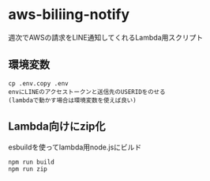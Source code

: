 # aws-biliing-notify
週次でAWSの請求をLINE通知してくれるLambda用スクリプト

## 環境変数
```
cp .env.copy .env
envにLINEのアクセストークンと送信先のUSERIDをのせる
(lambdaで動かす場合は環境変数を使えば良い)
```

## Lambda向けにzip化
esbuildを使ってlambda用node.jsにビルド
```
npm run build
npm run zip
```